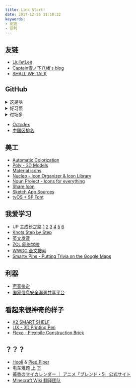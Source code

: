 ```yaml
---
title: Link Start!
date: 2017-12-26 11:10:32
keywords:
- 友链
- 安利
---
```


## 友链

- [LiulietLee](https://liulietlee.github.io/)
- [Captain雪ノ下八幡's blog](https://www.tcwq.tech)
- [SHALL WE TALK](http://shallweitalk.com)

## GitHub

<details><summary>这是啥</summary>
- [Rationale](https://github.com/open-source)
- [Features](https://github.com/features)
- [Student Pack](https://education.github.com/)

- [Workflow](https://guides.github.com/introduction/flow/)
- [中文教程](https://github.com/geeeeeeeeek/git-recipes/wiki)
- [Resources](https://enterprise.github.com/resources)
- [Training](https://services.github.com/on-demand/)

</details>

<details><summary>好习惯</summary>
- [Semantic Versioning](https://semver.org/)
- [Keep a Changelog](http://keepachangelog.com/en/1.0.0/)
- [Travis CI](https://travis-ci.org/)
- [codebeat](https://codebeat.co/)
- [bettercodehub](https://bettercodehub.com/)

</details>

<details><summary>过场多</summary>
- [badges](https://shields.io/)
- [progress bar](https://github.com/fehmicansaglam/progressed.io)
- buttons [js](https://buttons.github.io/) [iframe](https://ghbtns.com/)
- [card](https://github.com/lepture/github-cards)

</details>

- [Octodex](https://octodex.github.com/)
- [中国区排名](https://githubrank.com/)

## 美工

- [Automatic Colorization](https://paintschainer.preferred.tech/)
- [Poly - 3D Models](https://poly.google.com/)
- [Material icons](https://material.io/icons/)
- [Nucleo - Icon Organizer & Icon Library](https://nucleoapp.com/app/)
- [Noun Project - Icons for everything](https://thenounproject.com/)
- [Share Icon](https://www.shareicon.net/)
- [Sketch App Sources](https://www.sketchappsources.com/)
- [tvOS + SF Font](https://www.developertown.com/apple-tvos-sketch-template/)

## 我爱学习

- UP 主成长之路 [1](https://www.bilibili.com/topic/944.html) [2](https://www.bilibili.com/topic/966.html) [3](https://www.bilibili.com/topic/979.html) [4](https://www.bilibili.com/topic/991.html) [5](https://www.bilibili.com/topic/1010.html) [6](https://www.bilibili.com/topic/1022.html)
- [Knots Step by Step](https://www.amazon.com/dp/1409383172/qid=1495508080)
- [英文发音](https://zh.forvo.com/)
- [ZOL 网络学院](http://soft.zol.com.cn/school/)
- [WWDC 全文搜索](http://asciiwwdc.com/)
- [Smarty Pins - Putting Trivia on the Google Maps](https://smartypins.withgoogle.com/)

## 利器

- [声音鉴定](https://h5.lizhi.fm/static/voice_test/index.html)
- [国家信息安全漏洞共享平台](http://www.cnvd.org.cn/)

## 看起来很神奇的样子

- [X2 SMART SHELF](https://www.wewood.eu/products/bookshelves/x2bookshelf/)
- [LIX - 3D Printing Pen](https://lixpen.com/)
- [Flexo - Flexibile Construction Brick](https://www.flexo.nz/)

## ？？？

- [Hooli](http://www.hooli.xyz/) & [Pied Piper](http://www.piedpiper.com/)
- 电车难题 [上](https://hornydragon.blogspot.com/2016/10/780.html) [下](https://hornydragon.blogspot.com/2016/10/782.html)
- [苺香のマイカレンダー ｜ アニメ「ブレンド・S」公式サイト](blend-s.jp/cp/calendar/)
- [Minecraft Wiki 翻译团队](http://mwash.moecdn.top/index.html)
